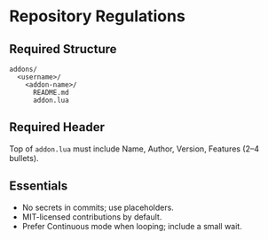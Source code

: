# Repository Regulations

## Required Structure
```
addons/
  <username>/
    <addon-name>/
      README.md
      addon.lua
```

## Required Header
Top of `addon.lua` must include Name, Author, Version, Features (2–4 bullets).

## Essentials
- No secrets in commits; use placeholders.
- MIT-licensed contributions by default.
- Prefer Continuous mode when looping; include a small wait.
